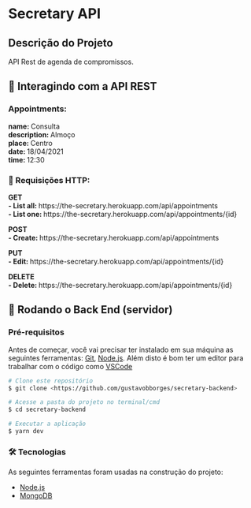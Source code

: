 # Secretary API

## Descrição do Projeto
<p>API Rest de agenda de compromissos.</p>

## 🎲 Interagindo com a API REST

### Appointments:

<p>
    <b>name: </b>Consulta<br>
    <b>description: </b>Almoço<br>
    <b>place: </b>Centro<br>
    <b>date: </b>18/04/2021<br>
    <b>time: </b>12:30
</p>   

### 🎲 Requisições HTTP:

<p>
    <b>GET</b><br>
    <b>- List all: </b>https://the-secretary.herokuapp.com/api/appointments<br>
    <b>- List one: </b>https://the-secretary.herokuapp.com/api/appointments/{id}<br>
</p>
<p>
    <b>POST</b><br>
    <b>- Create: </b>https://the-secretary.herokuapp.com/api/appointments<br>
</p>
<p>
    <b>PUT</b><br>
    <b>- Edit: </b>https://the-secretary.herokuapp.com/api/appointments/{id}<br>
</p>
<p>
    <b>DELETE</b><br>
    <b>- Delete: </b>https://the-secretary.herokuapp.com/api/appointments/{id}<br>
</p>


## 🎲 Rodando o Back End (servidor)

### Pré-requisitos

Antes de começar, você vai precisar ter instalado em sua máquina as seguintes ferramentas:
[Git](https://git-scm.com), [Node.js](https://nodejs.org/en/). 
Além disto é bom ter um editor para trabalhar com o código como [VSCode](https://code.visualstudio.com/)

```bash
# Clone este repositório
$ git clone <https://github.com/gustavobborges/secretary-backend>

# Acesse a pasta do projeto no terminal/cmd
$ cd secretary-backend

# Executar a aplicação
$ yarn dev

```

### 🛠 Tecnologias

As seguintes ferramentas foram usadas na construção do projeto:

- [Node.js](https://nodejs.org/en/)
- [MongoDB](https://www.mongodb.com/)
